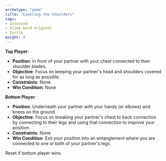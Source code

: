 ```yaml
---
archetype: "game"
title: "Covering the Shoulders"
tags: 
- untested
- slime mold original
- turtle
weight: 4
---
```


**Top Player**:
  * **Position**: In front of your partner with your chest connected to their shoulder blades.
  * **Objective**: Focus on keeping your partner's head and shoulders covered for as long as possible.
  * **Constraints**: None
  * **Win Condition**: None

**Bottom Player**:
  * **Position**: Underneath your partner with your hands (or elbows) and knees on the ground.
  * **Objective**: Focus on breaking your partner's chest to back connection by connecting to their legs and using that connection to improve your position.
  * **Constraints**: None
  * **Win Condition**: Exit your position into an entanglement where you are connected to one or both of your partner's legs.

Reset if bottom player wins.

